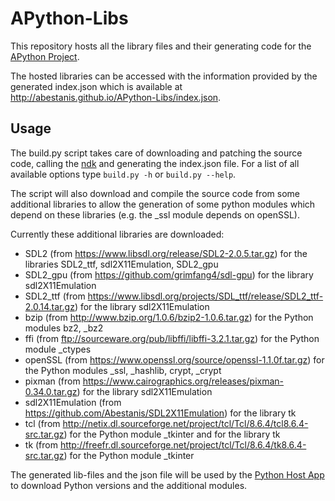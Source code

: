 # APython-Libs
This repository hosts all the library files and their generating code for the [APython Project](https://github.com/Abestanis/APython).

The hosted libraries can be accessed with the information provided by the generated index.json which is available at http://abestanis.github.io/APython-Libs/index.json.

## Usage

The build.py script takes care of downloading and patching the source code, calling the [ndk](https://developer.android.com/tools/sdk/ndk/index.html) and generating the index.json file.
For a list of all available options type ```build.py -h``` or ```build.py --help```.

The script will also download and compile the source code from some additional libraries to allow the generation of some python modules which depend on these libraries (e.g. the _ssl module depends on openSSL).

Currently these additional libraries are downloaded:
* SDL2 (from https://www.libsdl.org/release/SDL2-2.0.5.tar.gz) for the libraries SDL2_ttf, sdl2X11Emulation, SDL2_gpu
* SDL2_gpu (from https://github.com/grimfang4/sdl-gpu) for the library sdl2X11Emulation
* SDL2_ttf (from https://www.libsdl.org/projects/SDL_ttf/release/SDL2_ttf-2.0.14.tar.gz) for the library sdl2X11Emulation
* bzip (from http://www.bzip.org/1.0.6/bzip2-1.0.6.tar.gz) for the Python modules bz2, _bz2
* ffi (from ftp://sourceware.org/pub/libffi/libffi-3.2.1.tar.gz) for the Python module _ctypes
* openSSL (from https://www.openssl.org/source/openssl-1.1.0f.tar.gz) for the Python modules _ssl, _hashlib, crypt, _crypt
* pixman (from https://www.cairographics.org/releases/pixman-0.34.0.tar.gz) for the library sdl2X11Emulation
* sdl2X11Emulation (from https://github.com/Abestanis/SDL2X11Emulation) for the library tk
* tcl (from http://netix.dl.sourceforge.net/project/tcl/Tcl/8.6.4/tcl8.6.4-src.tar.gz) for the Python module _tkinter and for the library tk
* tk (from http://freefr.dl.sourceforge.net/project/tcl/Tcl/8.6.4/tk8.6.4-src.tar.gz) for the Python module _tkinter


The generated lib-files and the json file will be used by the [Python Host App](https://github.com/Abestanis/APython) to download Python versions and the additional modules.
